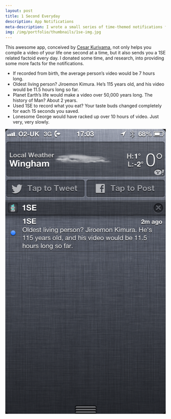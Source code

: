 ```yaml
---
layout: post
title: 1 Second Everyday
description: App Notifications
meta-description: I wrote a small series of time-themed notifications for the 1 Second Everyday app by Cesar Kuriyama.
img: /img/portfolio/thumbnails/1se-img.jpg
---
```


This awesome app, conceived by [Cesar Kuriyama](http://www.cesarkuriyama.com/), not only helps you compile a video of your life one second at a time, but it also sends you a 1SE related factoid every day. I donated some time, and research, into providing some more facts for the notifications.

- If recorded from birth, the average person’s video would be 7 hours long.
- Oldest living person? Jiroemon Kimura. He’s 115 years old, and his video would be 11.5 hours long so far.
- Planet Earth’s life would make a video over 50,000 years long. The history of Man? About 2 years.
- Used 1SE to record what you eat? Your taste buds changed completely for each 15 seconds you saved.
- Lonesome George would have racked up over 10 hours of video. Just very, very slowly.

<img src="/img/portfolio/1se-notification-screenshot.png">
 